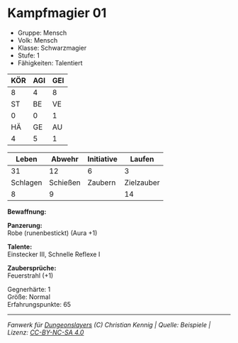 # Kampfmagier 01  
- Gruppe: Mensch  
- Volk: Mensch  
- Klasse: Schwarzmagier  
- Stufe: 1  
- Fähigkeiten: Talentiert  


| KÖR | AGI | GEI |  
| --- | --- | --- |  
| 8   | 4   | 8   |
| ST  | BE  | VE  |  
| 0   | 0   | 1   |
| HÄ  | GE  | AU  |  
| 4   | 5   | 1   |


| Leben    | Abwehr   | Initiative | Laufen     |
| -------- | -------- | ---------- | ---------- |
| 31       | 12       | 6          | 3          |
| Schlagen | Schießen | Zaubern    | Zielzauber |
| 8        | 9        |            | 14         |

**Bewaffnung:**  


**Panzerung:**  
Robe (runenbestickt) (Aura +1)

**Talente:**  
Einstecker III, Schnelle Reflexe I

**Zaubersprüche:**  
Feuerstrahl (+1)

Gegnerhärte: 1  
Größe: Normal  
Erfahrungspunkte: 65  



___
*Fanwerk für [Dungeonslayers](https://www.dungeonslayers.net/) (C) Christian Kennig | Quelle: Beispiele | Lizenz: [CC-BY-NC-SA 4.0](https://creativecommons.org/licenses/by-nc-sa/4.0/deed.de)*